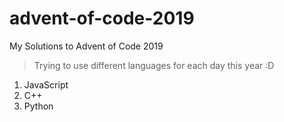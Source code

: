 # advent-of-code-2019
 My Solutions to Advent of Code 2019

> Trying to use different languages for each day this year :D

1. JavaScript
2. C++
3. Python

